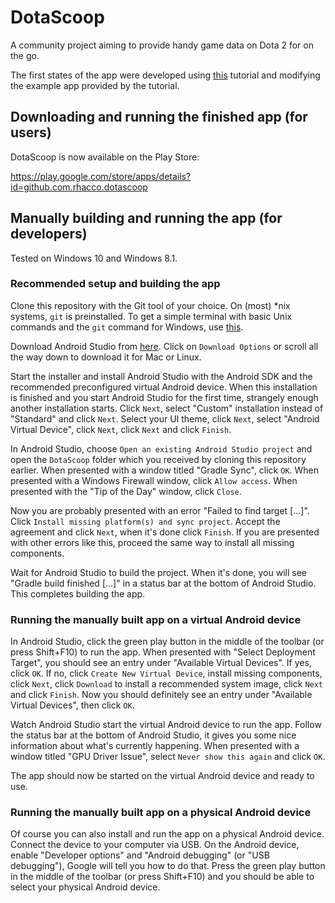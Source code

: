 # DotaScoop

A community project aiming to provide handy game data on Dota 2 for on the go.

The first states of the app were developed using [this](https://www.raywenderlich.com/132381/kotlin-for-android-an-introduction) tutorial and modifying the example app provided by the tutorial.

## Downloading and running the finished app (for users)

DotaScoop is now available on the Play Store:

https://play.google.com/store/apps/details?id=github.com.rhacco.dotascoop

## Manually building and running the app (for developers)

Tested on Windows 10 and Windows 8.1.

### Recommended setup and building the app

Clone this repository with the Git tool of your choice. On (most) \*nix systems, `git` is preinstalled. To get a simple terminal with basic Unix commands and the `git` command for Windows, use [this](https://git-for-windows.github.io/).

Download Android Studio from [here](https://developer.android.com/studio/index.html). Click on `Download Options` or scroll all the way down to download it for Mac or Linux.

Start the installer and install Android Studio with the Android SDK and the recommended preconfigured virtual Android device. When this installation is finished and you start Android Studio for the first time, strangely enough another installation starts. Click `Next`, select "Custom" installation instead of "Standard" and click `Next`. Select your UI theme, click `Next`, select "Android Virtual Device", click `Next`, click `Next` and click `Finish`.

In Android Studio, choose `Open an existing Android Studio project` and open the `DotaScoop` folder which you received by cloning this repository earlier. When presented with a window titled "Gradle Sync", click `OK`. When presented with a Windows Firewall window, click `Allow access`. When presented with the "Tip of the Day" window, click `Close`.

Now you are probably presented with an error "Failed to find target [...]". Click `Install missing platform(s) and sync project`. Accept the agreement and click `Next`, when it's done click `Finish`. If you are presented with other errors like this, proceed the same way to install all missing components.

Wait for Android Studio to build the project. When it's done, you will see "Gradle build finished [...]" in a status bar at the bottom of Android Studio. This completes building the app.

### Running the manually built app on a virtual Android device

In Android Studio, click the green play button in the middle of the toolbar (or press Shift+F10) to run the app. When presented with "Select Deployment Target", you should see an entry under "Available Virtual Devices". If yes, click `OK`. If no, click `Create New Virtual Device`, install missing components, click `Next`, click `Download` to install a recommended system image, click `Next` and click `Finish`. Now you should definitely see an entry under "Available Virtual Devices", then click `OK`.

Watch Android Studio start the virtual Android device to run the app. Follow the status bar at the bottom of Android Studio, it gives you some nice information about what's currently happening. When presented with a window titled "GPU Driver Issue", select `Never show this again` and click `OK`.

The app should now be started on the virtual Android device and ready to use.

### Running the manually built app on a physical Android device

Of course you can also install and run the app on a physical Android device. Connect the device to your computer via USB. On the Android device, enable "Developer options" and "Android debugging" (or "USB debugging"), Google will tell you how to do that. Press the green play button in the middle of the toolbar (or press Shift+F10) and you should be able to select your physical Android device.
